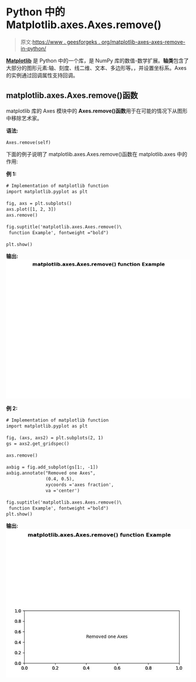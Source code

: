 # Python 中的 Matplotlib.axes.Axes.remove()

> 原文:[https://www . geesforgeks . org/matplotlib-axes-axes-remove-in-python/](https://www.geeksforgeeks.org/matplotlib-axes-axes-remove-in-python/)

**[Matplotlib](https://www.geeksforgeeks.org/python-introduction-matplotlib/)** 是 Python 中的一个库，是 NumPy 库的数值-数学扩展。**轴类**包含了大部分的图形元素:轴、刻度、线二维、文本、多边形等。，并设置坐标系。Axes 的实例通过回调属性支持回调。

## matplotlib.axes.Axes.remove()函数

matplotlib 库的 Axes 模块中的 **Axes.remove()函数**用于在可能的情况下从图形中移除艺术家。

**语法:**

```
Axes.remove(self)

```

下面的例子说明了 matplotlib.axes.Axes.remove()函数在 matplotlib.axes 中的作用:

**例 1:**

```
# Implementation of matplotlib function
import matplotlib.pyplot as plt

fig, axs = plt.subplots()
axs.plot([1, 2, 3])
axs.remove()

fig.suptitle('matplotlib.axes.Axes.remove()\
 function Example', fontweight ="bold")

plt.show()
```

**输出:**
![](img/ac2b80a28ee5c8a3729f257486da7681.png)

**例 2:**

```
# Implementation of matplotlib function
import matplotlib.pyplot as plt

fig, (axs, axs2) = plt.subplots(2, 1)
gs = axs2.get_gridspec()

axs.remove()

axbig = fig.add_subplot(gs[1:, -1])
axbig.annotate("Removed one Axes",
               (0.4, 0.5),
               xycoords ='axes fraction',
               va ='center')

fig.suptitle('matplotlib.axes.Axes.remove()\
 function Example', fontweight ="bold")
plt.show()
```

**输出:**
![](img/90c69cd4a0a4d862229224654f7b38ad.png)